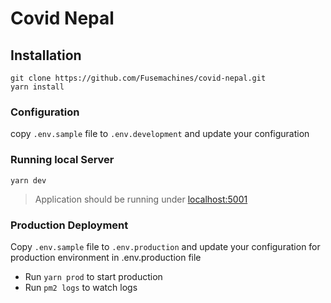 # Covid Nepal

## Installation

```[bash]
git clone https://github.com/Fusemachines/covid-nepal.git
yarn install
```

### Configuration

copy `.env.sample` file to `.env.development` and update your configuration

### Running local Server

```[bash]
yarn dev
```

> Application should be running under [localhost:5001](http://localhost:5000)

### Production Deployment

Copy `.env.sample` file to `.env.production` and update your configuration for production
environment in .env.production file

- Run ```yarn prod``` to start production
- Run ```pm2 logs``` to watch logs
